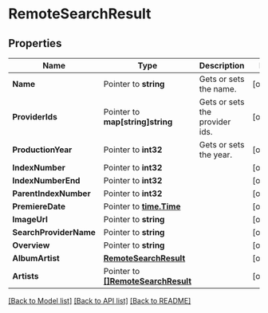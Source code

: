 # RemoteSearchResult

## Properties

Name | Type | Description | Notes
------------ | ------------- | ------------- | -------------
**Name** | Pointer to **string** | Gets or sets the name. | [optional] 
**ProviderIds** | Pointer to **map[string]string** | Gets or sets the provider ids. | [optional] 
**ProductionYear** | Pointer to **int32** | Gets or sets the year. | [optional] 
**IndexNumber** | Pointer to **int32** |  | [optional] 
**IndexNumberEnd** | Pointer to **int32** |  | [optional] 
**ParentIndexNumber** | Pointer to **int32** |  | [optional] 
**PremiereDate** | Pointer to [**time.Time**](time.Time.md) |  | [optional] 
**ImageUrl** | Pointer to **string** |  | [optional] 
**SearchProviderName** | Pointer to **string** |  | [optional] 
**Overview** | Pointer to **string** |  | [optional] 
**AlbumArtist** | [**RemoteSearchResult**](RemoteSearchResult.md) |  | [optional] 
**Artists** | Pointer to [**[]RemoteSearchResult**](RemoteSearchResult.md) |  | [optional] 

[[Back to Model list]](../README.md#documentation-for-models) [[Back to API list]](../README.md#documentation-for-api-endpoints) [[Back to README]](../README.md)


